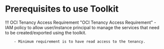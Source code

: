 # **Prerequisites to use Toolkit**

!!! OCI Tenancy Access Requirement "OCI Tenancy Access Requirement"
        - IAM policy to allow user/instance principal to manage the services that need to be created/exported using the toolkit.

        - Minimum requirement is to have read access to the tenancy.